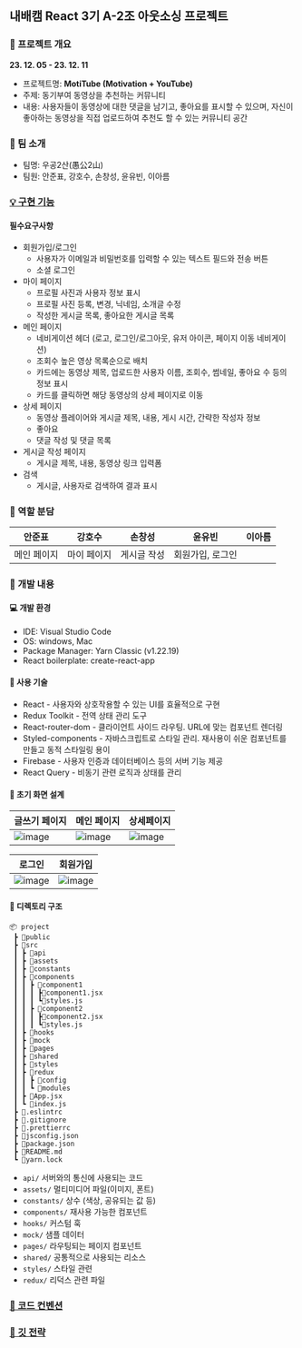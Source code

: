 ## 내배캠 React 3기 A-2조 아웃소싱 프로젝트

### 📢 프로젝트 개요

**23. 12. 05 - 23. 12. 11**

- 프로젝트명: **MotiTube (Motivation + YouTube)**
- 주제: 동기부여 동영상을 추천하는 커뮤니티
- 내용: 사용자들이 동영상에 대한 댓글을 남기고, 좋아요를 표시할 수 있으며, 자신이 좋아하는 동영상을 직접 업로드하여 추천도 할 수 있는 커뮤니티 공간

### 👥 팀 소개

- 팀명: 우공2산(愚公2山)
- 팀원: 안준표, 강호수, 손창성, 윤유빈, 이아름

### [💡 구현 기능](https://github.com/scseong/motitube/wiki/%EA%B8%B0%EB%8A%A5-%EB%AA%A9%EB%A1%9D#%ED%95%84%EC%88%98%EC%9A%94%EA%B5%AC%EC%82%AC%ED%95%AD)

#### 필수요구사항

- 회원가입/로그인
  - 사용자가 이메일과 비밀번호를 입력할 수 있는 텍스트 필드와 전송 버튼
  - 소셜 로그인
- 마이 페이지
  - 프로필 사진과 사용자 정보 표시
  - 프로필 사진 등록, 변경, 닉네임, 소개글 수정
  - 작성한 게시글 목록, 좋아요한 게시글 목록
- 메인 페이지
  - 네비게이션 헤더 (로고, 로그인/로그아웃, 유저 아이콘, 페이지 이동 네비게이션)
  - 조회수 높은 영상 목록순으로 배치
  - 카드에는 동영상 제목, 업로드한 사용자 이름, 조회수, 썸네일, 좋아요 수 등의 정보 표시
  - 카드를 클릭하면 해당 동영상의 상세 페이지로 이동
- 상세 페이지
  - 동영상 플레이어와 게시글 제목, 내용, 게시 시간, 간략한 작성자 정보
  - 좋아요
  - 댓글 작성 및 댓글 목록
- 게시글 작성 페이지
  - 게시글 제목, 내용, 동영상 링크 입력폼
- 검색
  - 게시글, 사용자로 검색하여 결과 표시

### 📝 역할 분담

| 안준표      | 강호수      | 손창성      | 윤유빈      | 이아름           |
| ----------- | ----------- | ----------- | ----------- | ---------------- |
| 메인 페이지 | 마이 페이지 | 게시글 작성 | 회원가입, 로그인 |

### 🚩 개발 내용
#### 💻 개발 환경
- IDE: Visual Studio Code
- OS: windows, Mac
- Package Manager: Yarn Classic (v1.22.19)
- React boilerplate: create-react-app

#### 📌 사용 기술

- React - 사용자와 상호작용할 수 있는 UI를 효율적으로 구현
- Redux Toolkit - 전역 상태 관리 도구
- React-router-dom - 클라이언트 사이드 라우팅. URL에 맞는 컴포넌트 렌더링
- Styled-components - 자바스크립트로 스타일 관리. 재사용이 쉬운 컴포넌트를 만들고 동적 스타일링 용이
- Firebase - 사용자 인증과 데이터베이스 등의 서버 기능 제공
- React Query - 비동기 관련 로직과 상태를 관리

####  🗼 초기 화면 설계

| 글쓰기 페이지                                                | 메인 페이지                                                  | 상세페이지                                                   |
| ------------------------------------------------------------ | ------------------------------------------------------------ | ------------------------------------------------------------ |
| ![image](https://github.com/scseong/motitube/assets/82589401/4e27b82f-47cf-49b0-98ab-57071fce9f11) | ![image](https://github.com/scseong/motitube/assets/82589401/de833b3e-47d6-4c31-8711-f1e6d7bbf220) | ![image](../assets/images/README/56c787fd-5f56-4767-a592-da249e0934a7.png) |

| 로그인                                                       | 회원가입                                                     |
| ------------------------------------------------------------ | ------------------------------------------------------------ |
| ![image](https://github.com/scseong/motitube/assets/82589401/395df2b7-48f0-46fd-9333-8c4e18c0b354) | ![image](https://github.com/scseong/motitube/assets/82589401/d879c103-c2c6-47c4-8c96-38a353cf2ff1) |



#### 📂 디렉토리 구조
```
📦 project
 ┣ 📂public
 ┣ 📂src
 ┃ ┣ 📂api
 ┃ ┣ 📂assets
 ┃ ┣ 📂constants
 ┃ ┣ 📂components
 ┃ ┃ ┣ 📂component1
 ┃ ┃ ┃ ┣📜component1.jsx
 ┃ ┃ ┃ ┗📜styles.js
 ┃ ┃ ┣ 📂component2
 ┃ ┃ ┃ ┣📜component2.jsx
 ┃ ┃ ┃ ┗📜styles.js
 ┃ ┣ 📂hooks
 ┃ ┣ 📂mock
 ┃ ┣ 📂pages
 ┃ ┣ 📂shared
 ┃ ┣ 📂styles
 ┃ ┣ 📂redux
 ┃ ┃ ┣ 📂config
 ┃ ┃ ┗ 📂modules
 ┃ ┣ 📜App.jsx
 ┃ ┗ 📜index.js
 ┣ 📜.eslintrc
 ┣ 📜.gitignore
 ┣ 📜.prettierrc
 ┣ 📜jsconfig.json
 ┣ 📜package.json
 ┣ 📜README.md
 ┗ 📜yarn.lock
```

- `api/` 서버와의 통신에 사용되는 코드
- `assets/` 멀티미디어 파일(이미지, 폰트)
- `constants/` 상수 (색상, 공유되는 값 등)
- `components/` 재사용 가능한 컴포넌트
- `hooks/` 커스텀 훅
- `mock/` 샘플 데이터
- `pages/` 라우팅되는 페이지 컴포넌트
- `shared/` 공통적으로 사용되는 리소스
- `styles/` 스타일 관련
- `redux/` 리덕스 관련 파일

### [📃 코드 컨벤션](https://github.com/scseong/motitube/wiki/%EC%BD%94%EB%93%9C-%EC%BB%A8%EB%B2%A4%EC%85%98)

### [🚥 깃 전략](https://github.com/scseong/motitube/wiki/%EA%B9%83-%EC%A0%84%EB%9E%B5)
